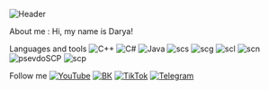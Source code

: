 ![Header](https://github.com/Taramin/Taramin/blob/main/assets/crenjjj.png)

About me : Hi, my name is Darya!

Languages and tools
![C++](https://img.shields.io/badge/-C++-FED7C9?style=for-the-badge&logo=C%2b%2b&logoColor=504099)
![C#](https://img.shields.io/badge/-C%23-FEEE96?style=for-the-badge&logo=C%23&logoColor=504099)
![Java](https://img.shields.io/badge/-Java-FED7C9?style=for-the-badge&logo=java&logoColor=504099)
![scs](https://img.shields.io/badge/-scs-FEEE96?style=for-the-badge&logo=scs&logoColor=504099)
![scg](https://img.shields.io/badge/-scg-FED7C9?style=for-the-badge&logo=scg&logoColor=504099)
![scl](https://img.shields.io/badge/-scl-FEEE96?style=for-the-badge&logo=scl&logoColor=504099)
![scn](https://img.shields.io/badge/-scn-FED7C9?style=for-the-badge&logo=scn&logoColor=504099)
![psevdoSCP](https://img.shields.io/badge/-psevdoSCP-FEEE96?style=for-the-badge&logo=psevdoSCP&logoColor=504099)
![scp](https://img.shields.io/badge/-scp-FED7C9?style=for-the-badge&logo=scp&logoColor=504099)

Follow me
[![YouTube](https://img.shields.io/badge/-YouTube-99D9EA?style=for-the-badge&logo=YouTube&logoColor=504099)](https://www.youtube.com/channel/UCAOtE1V7Ots4DjM8JLlrYgg)
[![ВК](https://img.shields.io/badge/-ВК-99D9EA?style=for-the-badge&logo=ВК&logoColor=504099)](https://vk.com/tara2001)
[![TikTok](https://img.shields.io/badge/-TikTok-99D9EA?style=for-the-badge&logo=TikTok&logoColor=504099)](https://www.tiktok.com/@dtaramin?lang=ru)
[![Telegram](https://img.shields.io/badge/-Telegram-99D9EA?style=for-the-badge&logo=Telegram&logoColor=504099)](https://web.telegram.org/#/im?p=@dtaramin)

